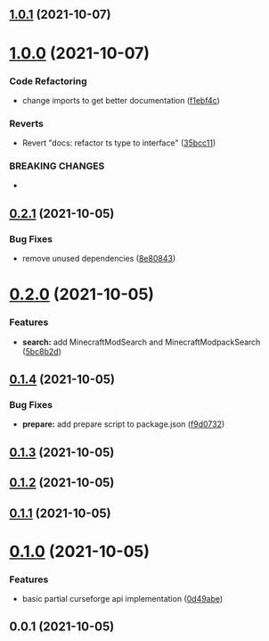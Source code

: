 ## [1.0.1](https://github.com/guillaumearm/curseforge/compare/v1.0.0...v1.0.1) (2021-10-07)



# [1.0.0](https://github.com/guillaumearm/curseforge/compare/v0.2.1...v1.0.0) (2021-10-07)


### Code Refactoring

* change imports to get better documentation ([f1ebf4c](https://github.com/guillaumearm/curseforge/commit/f1ebf4ca6322116368eca14fbf9983ed48fcba8f))


### Reverts

* Revert "docs: refactor ts type to interface" ([35bcc11](https://github.com/guillaumearm/curseforge/commit/35bcc11a6a7951e6a7772f88937055e81059f687))


### BREAKING CHANGES

* 



## [0.2.1](https://github.com/guillaumearm/curseforge/compare/v0.2.0...v0.2.1) (2021-10-05)


### Bug Fixes

* remove unused dependencies ([8e80843](https://github.com/guillaumearm/curseforge/commit/8e808433773122a25b65380c5c7c33f7ecc7d440))



# [0.2.0](https://github.com/guillaumearm/curseforge/compare/v0.1.4...v0.2.0) (2021-10-05)


### Features

* **search:** add MinecraftModSearch and MinecraftModpackSearch ([5bc8b2d](https://github.com/guillaumearm/curseforge/commit/5bc8b2d712859078332a6fbe3b3ebeb935106a9c))



## [0.1.4](https://github.com/guillaumearm/curseforge/compare/v0.1.3...v0.1.4) (2021-10-05)


### Bug Fixes

* **prepare:** add prepare script to package.json ([f9d0732](https://github.com/guillaumearm/curseforge/commit/f9d07327a63bc107b237412c604abd87cb55f856))



## [0.1.3](https://github.com/guillaumearm/curseforge/compare/v0.1.2...v0.1.3) (2021-10-05)



## [0.1.2](https://github.com/guillaumearm/curseforge/compare/v0.1.1...v0.1.2) (2021-10-05)



## [0.1.1](https://github.com/guillaumearm/curseforge/compare/v0.1.0...v0.1.1) (2021-10-05)



# [0.1.0](https://github.com/guillaumearm/curseforge/compare/v0.0.1...v0.1.0) (2021-10-05)


### Features

* basic partial curseforge api implementation ([0d49abe](https://github.com/guillaumearm/curseforge/commit/0d49abe516215d4fea3ceef461918e6129d3d1d2))



## 0.0.1 (2021-10-05)



